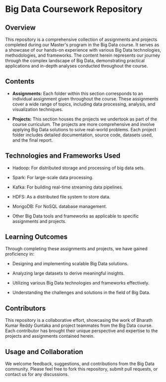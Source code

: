 # Big Data Coursework Repository 

  

## Overview 

  

This repository is a comprehensive collection of assignments and projects completed during our Master's program in the Big Data course. It serves as a showcase of our hands-on experience with various Big Data technologies, methodologies, and frameworks. The content herein represents our journey through the complex landscape of Big Data, demonstrating practical applications and in-depth analyses conducted throughout the course. 

  

## Contents 

  

- **Assignments:** Each folder within this section corresponds to an individual assignment given throughout the course. These assignments cover a wide range of topics, including data processing, analysis, and visualization techniques. 

- **Projects:** This section houses the projects we undertook as part of the course curriculum. The projects are more comprehensive and involve applying Big Data solutions to solve real-world problems. Each project folder includes detailed documentation, source code, datasets used, and the final report. 

  

## Technologies and Frameworks Used 

  

- Hadoop: For distributed storage and processing of big data sets. 

- Spark: For large-scale data processing. 

- Kafka: For building real-time streaming data pipelines. 

- HDFS: As a distributed file system to store data. 

- MongoDB: For NoSQL database management. 

- Other Big Data tools and frameworks as applicable to specific assignments and projects. 

  

## Learning Outcomes 

  

Through completing these assignments and projects, we have gained proficiency in: 

  

- Designing and implementing scalable Big Data solutions. 

- Analyzing large datasets to derive meaningful insights. 

- Utilizing various Big Data technologies and frameworks effectively. 

- Understanding the challenges and solutions in the field of Big Data. 

  

## Contributors 

  

This repository is a collaborative effort, showcasing the work of Bharath Kumar Reddy Guntaka and project teammates from the Big Data course. Each contributor has brought their unique perspective and expertise to the projects and assignments contained herein. 

  

## Usage and Collaboration 

  

We welcome feedback, suggestions, and contributions from the Big Data community. Please feel free to fork this repository, submit pull requests, or contact us for any discussions. 
